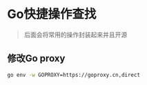 # Go快捷操作查找
> 后面会将常用的操作封装起来并且开源
## 修改Go proxy
```bash
go env -w GOPROXY=https://goproxy.cn,direct
```
